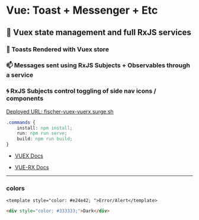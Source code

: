 # Vue: Toast + Messenger + Etc

##  🔨 Vuex state management and full RxJS services

### 🍞 Toasts Rendered with Vuex store 

### 📫 Messages sent using RxJS Subjects + Observables through a service

### 🌀 RxJS Subjects control toggling of side nav icons / components

[Deployed URL: fischer-vuex-vuerx.surge.sh](http://fischer-vuex-vuerx.surge.sh/)

```css
.commands {
    install: npm install;
    run: npm run serve;
    build: npm run build;
}
```

- [VUEX Docs](https://next.vuex.vuejs.org/guide/actions.html)

- [VUE-RX Docs](https://github.com/vuejs/vue-rx)

------

### colors

```vue
<template style="color: #e24e42; ">Error/Alert</template>
```

```html
<div style="color: #333333;">Dark</div>
```


